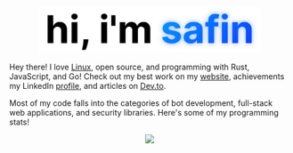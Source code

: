 <p align="center">
  <img src="./assets/intro.svg" width="400px" />
</p>

Hey there! I love [Linux](https://github.com/safinsingh/dot), open source, and programming with Rust, JavaScript, and Go! Check out my best work on my [website](https://safin.dev), achievements my LinkedIn [profile](https://www.linkedin.com/in/safinsingh), and articles on [Dev.to](https://dev.to/safinsingh).

Most of my code falls into the categories of bot development, full-stack web applications, and security libraries. Here's some of my programming stats!

<p align="center">
  <img src="https://github-readme-stats.vercel.app/api?username=safinsingh&show_icons=true&count_private=true&hide_title=true&show_owner=true&hide_border=true&include_all_commits=true&icon_color=0762FF&text_color=000000&title_color=0762FF" />
</p>
